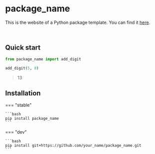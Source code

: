 # package_name

This is the website of a Python package template. You can find it [here](https://github.com/y-sunflower/template-python-package).

<br>

## Quick start

```py
from package_name import add_digit

add_digit(5, 8)
```

> 13

## Installation

=== "stable"

    ```bash
    pip install package_name
    ```

=== "dev"

    ```bash
    pip install git+https://github.com/your_name/package_name.git
    ```

<br><br>
